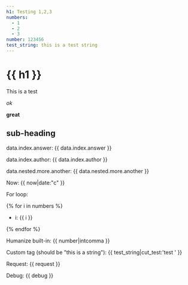 ```yaml
---
h1: Testing 1,2,3
numbers:
  - 1
  - 2
  - 3
number: 123456
test_string: this is a test string
---
```


# {{ h1 }}

This is a test

_ok_

**great**

## sub-heading

data.index.answer: {{ data.index.answer }}

data.index.author: {{ data.index.author }}

data.nested.more.another: {{ data.nested.more.another }}

Now: {{ now|date:"c" }}

For loop:

{% for i in numbers %}

- i: {{ i }}

{% endfor %}

Humanize built-in: {{ number|intcomma }}

Custom tag (should be "this is a string"): {{ test_string|cut_test:'test ' }}

Request: {{ request }}

Debug: {{ debug }}
